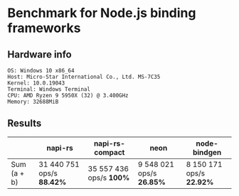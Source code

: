 # Benchmark for Node.js binding frameworks

## Hardware info

```
OS: Windows 10 x86_64
Host: Micro-Star International Co., Ltd. MS-7C35
Kernel: 10.0.19043
Terminal: Windows Terminal
CPU: AMD Ryzen 9 5950X (32) @ 3.400GHz
Memory: 32688MiB
```

## Results

|             | napi-rs                      | napi-rs-compact             | neon                        | node-bindgen                |
| ----------- | ---------------------------- | --------------------------- | --------------------------- | --------------------------- |
| Sum (a + b) | 31 440 751 ops/s  **88.42%** | 35 557 436 ops/s   **100%** | 9 548 021 ops/s  **26.85%** | 8 150 171 ops/s  **22.92%** |
